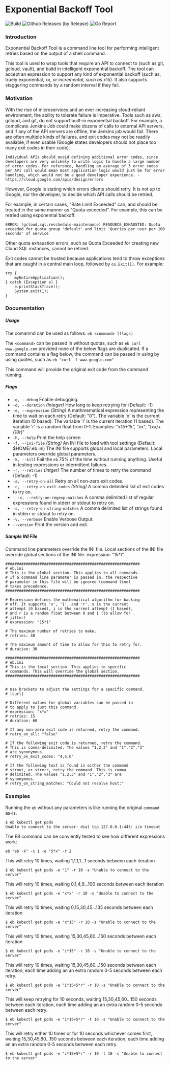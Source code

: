 # Exponential Backoff Tool
![Build](https://github.com/blackducksoftware/exponential-backoff-tool/workflows/Build/badge.svg) ![Github Releases (by Release)](https://img.shields.io/github/downloads/blackducksoftware/exponential-backoff-tool/total.svg) ![Go Report](https://goreportcard.com/badge/github.com/blackducksoftware/exponential-backoff-tool)
### Introduction
Exponential Backoff Tool is a command line tool for performing intelligent retries based on the output of a shell command.

This tool is used to wrap tools that require an API to connect to (such as git, gcloud, vault), and build in intelligent exponential backoff. The tool can accept an expression to support any kind of exponential backoff (such as, truely exponential, x*x, or incremental, such as x*15). It also supports staggering commands by a random interval if they fail.

### Motivation
With the rise of microservices and an ever increasing cloud-reliant environment, the ability to tolerate failure is imperative. Tools such as aws, gcloud, and git, do not support built-in exponential backoff. For example, a complicate Jenkins Job could make dozens of calls to external API servers, and if any of the API servers are offline, the Jenkins job would fail. There are often multiple kinds of failures, and exit codes may not be readily available, if even usable (Google states developers should not place too many exit codes in their code).
```
Individual APIs should avoid defining additional error codes, since developers are very unlikely to write logic to handle a large number of error codes. For reference, handling an average of 3 error codes per API call would mean most application logic would just be for error handling, which would not be a good developer experience. - https://cloud.google.com/apis/design/errors
```

However, Google is stating which errors clients should retry. It is not up to Google, nor the developer, to decide which API calls should be retried.

For example, in certain cases, "Rate Limit Exceeded" can, and should be treated in the same manner as "Quota exceeded". For example, this can be retried using exponential backoff.
```
ERROR: (gcloud.sql.reschedule-maintenance) RESOURCE_EXHAUSTED: Quota exceeded for quota group 'default' and limit 'Queries per user per 100 seconds' of service 
```
Other quota exhaustion errors, such as Quota Exceeded for creating new Cloud SQL instances, cannot be retried.
 
Exit codes cannot be trusted because applications tend to throw exceptions that are caught in a central main loop, followed by `os.Exit(1)`. For example:
```
try {
    myEntireApplication();
} catch (Exception e) {
    e.printStackTrace();
    System.exit(1);
}
```

### Documentation
##### Usage
The comamnd can be used as follows.
`eb <command> [flags]`

The `<command>` can be passed in without quotas, such as `eb curl www.google.com` provided  none of the below flags are duplicated. If a command contains a flag below, the command can be passed in using by using quotes, such as `eb "curl -f www.google.com"`

This command will provide the original exit code from the command running. 

##### Flags
* `-g, --debug`
Enable debugging.
* `-d, --duration`
*(Integer)* How long to keep retrying for (Default: -1)
* `-e, --expression`
*(String)* A mathmematical expression representing the time to wait on each retry (Default: "0").
The variable 'x' is the current iteration (0 based).
The variable 'i' is the current iteration (1 based).
The variable 'r' is a random float from 0-1.
Examples: "x*15+15", "x*x", "(x*x)+(10*r)"
* `-h, --help`
Print the help screen
* `-f, --ini-file`
*(String)* An INI file to load with tool settings (Default: $HOME/.eb.ini)
The INI file supports global and local parameters.
Local parameters override global parameters.
* `-k, --kill`
Fail the `eb` 75% of the time without running anything. Useful in testing expressions or intermittent failures.
* `-r, --retries`
*(Intger)* The number of times to retry the command (Default: -1)
* `-a, --retry-on-all`
Retry on all non-zero exit codes.
* `-c, --retry-on-exit-codes`
*(String)* A comma delimited list of exit codes to try on.
* `  -x, --retry-on-regexp-matches`
A comma delimited list of regular expressions found in stderr or stdout to retry on.
* `-s, --retry-on-string-matches`
A comma delimited list of strings found in stderr or stdout to retry on.
* `-v, --verbose` 
Enable Verbose Output.
* `--version` 
Print the version and exit.
 
##### Sample INI File
Command line parameters override the INI file. Local sections of the INI file override global sections of the INI file. expression: "15*i"
```
###########################################################
# eb.ini
# This is the global section. This applies to all commands.
# If a command line parameter is passed in, the respective
# parameter in this file will be ignored (command line)
# takes precedence.
###########################################################

# Expression defines the mathematical algorithm for backing 
# off. It supports 'x', 'i', and 'r'. x is the current 
# attempt (0 based), i is the current attempt (1 based), 
# and r is a random float between 0 and 1 (to allow for .
# jitter)
# expression: "15*i"

# The maximum number of retries to make.
# retries: 30

# The maximum amount of time to allow for this to retry for.
# duration: 30

###########################################################
# eb.ini
# This is the local section. This applies to specific 
# commands. This will override the global section.
###########################################################


# Use brackets to adjust the settings for a specific command.
# [curl]

# Different values for global variables can be passed in
# to apply to just this command.
# expression: "x*x"
# retries: 15
# duration: 60

# If any non-zero exit code is returned, retry the command.
# retry_on_all: "false"

# If the following exit code is returned, retry the command.
# This is comma-delimited. The values "1,2,3" and "1","2","3"
# are synonymous.
# retry_on_exit_codes: "4,5,6"

# If the following text is found in either the command 
# strout, or strerr, retry the command. This is comma
# delimited. The values "1,2,3" and "1","2","3" are
# synonymous.
# retry_on_string_matches: "Could not resolve host:"
```

### Examples
Running the `eb` without any parameters is like running the original `command` as-is.
```
$ eb kubectl get pods
Unable to connect to the server: dial tcp 127.0.0.1:443: i/o timeout
```

The EB command can be conviently tested to see how different expressions work:
```
eb "eb -k" -c 1 -e "5*x" -r 2
```

This will retry 10 times, waiting 1,1,1,1...1 seconds between each iteration
```
$ eb kubectl get pods -e "1" -r 10 -s "Unable to connect to the server"
```

This will retry 10 times, waiting 0,1,4,9...100 seconds between each iteration
```
$ eb kubectl get pods -e "x*x" -r 10 -s "Unable to connect to the server"
```

This will retry 10 times, waiting 0,15,30,45...135 seconds between each iteration
```
$ eb kubectl get pods -e "x*15" -r 10 -s "Unable to connect to the server"
```

This will retry 10 times, waiting 15,30,45,60...150 seconds between each iteration
```
$ eb kubectl get pods -e "i*15" -r 10 -s "Unable to connect to the server"
```

This will retry 10 times, waiting 15,30,45,60...150 seconds between each iteration, each time adding an an extra random 0-5 seconds between each retry.
```
$ eb kubectl get pods -e "i*15+5*r" -r 10 -s "Unable to connect to the server"
```

This will keep retrying for 10 seconds,  waiting 15,30,45,60...150 seconds between each iteration, each time adding an an extra random 0-5 seconds between each retry.
```
$ eb kubectl get pods -e "i*15+5*r" -t 10 -s "Unable to connect to the server"
```

This will retry either 10 times or for 10 seconds whichever comes first, waiting 15,30,45,60...150 seconds between each iteration, each time adding an an extra random 0-5 seconds between each retry.
```
$ eb kubectl get pods -e "i*15+5*r" -r 10 -t 10 -s "Unable to connect to the server"
```